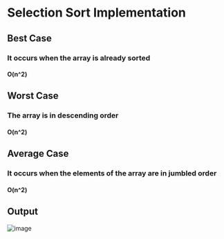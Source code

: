 
# Selection Sort Implementation

## Best Case
### It occurs when the array is already sorted
#### O(n^2)

## Worst Case 
### The array is in descending order
#### O(n^2)

## Average Case
### It occurs when the elements of the array are in jumbled order
#### O(n^2)

## Output
![image](https://user-images.githubusercontent.com/86933017/199790221-429fc435-5da4-4bff-8d19-1500f0bbad60.png)

